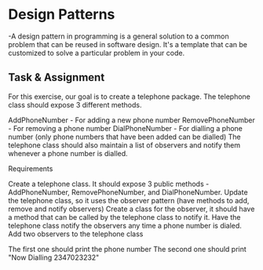 # Design Patterns
-A design pattern in programming is a general solution to a common problem that can be reused in software design. It's a template that can be customized to solve a particular problem in your code. 


## Task & Assignment
For this exercise, our goal is to create a telephone package. The telephone class should expose 3 different methods.

AddPhoneNumber - For adding a new phone number
RemovePhoneNumber - For removing a phone number
DialPhoneNumber - For dialling a phone number (only phone numbers that have been added can be dialled)
The telephone class should also maintain a list of observers and notify them whenever a phone number is dialled. 


Requirements

Create a telephone class. It should expose 3 public methods - AddPhoneNumber, RemovePhoneNumber, and DialPhoneNumber.
Update the telephone class, so it uses the observer pattern (have methods to add, remove and notify observers)
Create a class for the observer, it should have a method that can be called by the telephone class to notify it. 
Have the telephone class notify the observers any time a phone number is dialed. 
Add two observers to the telephone class

 The first one should print the phone number
  The second one should print "Now Dialling 2347023232"
